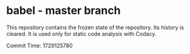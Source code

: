 # babel - master branch

This repository contains the frozen state of the repository.
Its history is cleared. It is used only for static code
analysis with Codacy.

Commit Time: 1729125780